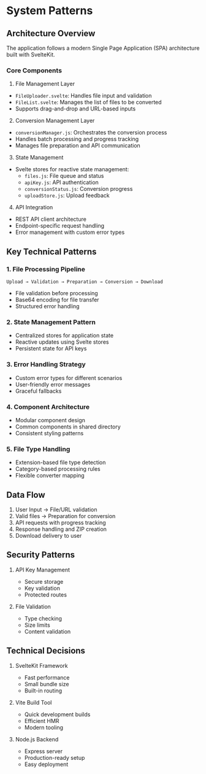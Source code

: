 # System Patterns

## Architecture Overview
The application follows a modern Single Page Application (SPA) architecture built with SvelteKit.

### Core Components

1. File Management Layer
- `FileUploader.svelte`: Handles file input and validation
- `FileList.svelte`: Manages the list of files to be converted
- Supports drag-and-drop and URL-based inputs

2. Conversion Management Layer
- `conversionManager.js`: Orchestrates the conversion process
- Handles batch processing and progress tracking
- Manages file preparation and API communication

3. State Management
- Svelte stores for reactive state management:
  - `files.js`: File queue and status
  - `apiKey.js`: API authentication
  - `conversionStatus.js`: Conversion progress
  - `uploadStore.js`: Upload feedback

4. API Integration
- REST API client architecture
- Endpoint-specific request handling
- Error management with custom error types

## Key Technical Patterns

### 1. File Processing Pipeline
```
Upload → Validation → Preparation → Conversion → Download
```
- File validation before processing
- Base64 encoding for file transfer
- Structured error handling

### 2. State Management Pattern
- Centralized stores for application state
- Reactive updates using Svelte stores
- Persistent state for API keys

### 3. Error Handling Strategy
- Custom error types for different scenarios
- User-friendly error messages
- Graceful fallbacks

### 4. Component Architecture
- Modular component design
- Common components in shared directory
- Consistent styling patterns

### 5. File Type Handling
- Extension-based file type detection
- Category-based processing rules
- Flexible converter mapping

## Data Flow
1. User Input → File/URL validation
2. Valid files → Preparation for conversion
3. API requests with progress tracking
4. Response handling and ZIP creation
5. Download delivery to user

## Security Patterns
1. API Key Management
   - Secure storage
   - Key validation
   - Protected routes

2. File Validation
   - Type checking
   - Size limits
   - Content validation

## Technical Decisions
1. SvelteKit Framework
   - Fast performance
   - Small bundle size
   - Built-in routing

2. Vite Build Tool
   - Quick development builds
   - Efficient HMR
   - Modern tooling

3. Node.js Backend
   - Express server
   - Production-ready setup
   - Easy deployment
